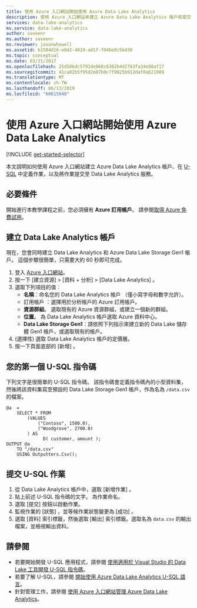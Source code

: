 ```yaml
---
title: 使用 Azure 入口網站開始使用 Azure Data Lake Analytics
description: 使用 Azure 入口網站來建立 Azure Data Lake Analytics 帳戶和提交 U-SQL 作業。
services: data-lake-analytics
ms.service: data-lake-analytics
author: saveenr
ms.author: saveenr
ms.reviewer: jasonwhowell
ms.assetid: b1584d16-e0d2-4019-ad1f-f04be8c5b430
ms.topic: conceptual
ms.date: 03/21/2017
ms.openlocfilehash: 25d58bdc5791de868c6302b4d2763fa34e98af17
ms.sourcegitcommit: 41ca82b5f95d2e07b0c7f9025b912daf0ab21909
ms.translationtype: MT
ms.contentlocale: zh-TW
ms.lasthandoff: 06/13/2019
ms.locfileid: "60615048"
---
```

# <a name="get-started-with-azure-data-lake-analytics-using-the-azure-portal"></a>使用 Azure 入口網站開始使用 Azure Data Lake Analytics
[!INCLUDE [get-started-selector](../../includes/data-lake-analytics-selector-get-started.md)]

本文說明如何使用 Azure 入口網站建立 Azure Data Lake Analytics 帳戶、在 [U-SQL](data-lake-analytics-u-sql-get-started.md) 中定義作業，以及將作業提交至 Data Lake Analytics 服務。

## <a name="prerequisites"></a>必要條件

開始進行本教學課程之前，您必須擁有 **Azure 訂用帳戶**。 請參閱[取得 Azure 免費試用](https://azure.microsoft.com/pricing/free-trial/)。

## <a name="create-a-data-lake-analytics-account"></a>建立 Data Lake Analytics 帳戶

現在，您會同時建立 Data Lake Analytics 和 Azure Data Lake Storage Gen1 帳戶。  這個步驟很簡單，只需要大約 60 秒即可完成。

1. 登入 [Azure 入口網站](https://portal.azure.com)。
2. 按一下 [建立資源]   >  [資料 + 分析]   > [Data Lake Analytics]  。
3. 選取下列項目的值︰
   * **名稱**：命名您的 Data Lake Analytics 帳戶 （僅小寫字母和數字允許）。
   * 訂用帳戶  ：選擇用於分析帳戶的 Azure 訂用帳戶。
   * **資源群組**。 選取現有的 Azure 資源群組，或建立一個新的群組。
   * **位置**。 為 Data Lake Analytics 帳戶選取 Azure 資料中心。
   * **Data Lake Storage Gen1**：請依照下列指示來建立新的 Data Lake 儲存體 Gen1 帳戶，或選取現有的帳戶。 
4. (選擇性) 選取 Data Lake Analytics 帳戶的定價層。
5. 按一下頁面底部的 [新增]  。 


## <a name="your-first-u-sql-script"></a>您的第一個 U-SQL 指令碼

下列文字是很簡單的 U-SQL 指令碼。 該指令碼會定義指令碼內的小型資料集，然後將該資料集寫至預設的 Data Lake Storage Gen1 帳戶，作為名為 `/data.csv` 的檔案。

```
@a  = 
    SELECT * FROM 
        (VALUES
            ("Contoso", 1500.0),
            ("Woodgrove", 2700.0)
        ) AS 
              D( customer, amount );
OUTPUT @a
    TO "/data.csv"
    USING Outputters.Csv();
```

## <a name="submit-a-u-sql-job"></a>提交 U-SQL 作業

1. 從 Data Lake Analytics 帳戶中，選取 [新增作業]  。
2. 貼上前述 U-SQL 指令碼的文字。 為作業命名。 
3. 選取 [提交]  按鈕以啟動作業。   
4. 監視作業的 [狀態]  ，並等候作業狀態變更為 [成功]  。
5. 選取 [資料]  索引標籤，然後選取 [輸出]  索引標籤。選取名為 `data.csv` 的輸出檔案，並檢視輸出資料。

## <a name="see-also"></a>請參閱

* 若要開始開發 U-SQL 應用程式，請參閱 [使用適用於 Visual Studio 的 Data Lake 工具開發 U-SQL 指令碼](data-lake-analytics-data-lake-tools-get-started.md)。
* 若要了解 U-SQL，請參閱 [開始使用 Azure Data Lake Analytics U-SQL 語言](data-lake-analytics-u-sql-get-started.md)。
* 針對管理工作，請參閱 [使用 Azure 入口網站管理 Azure Data Lake Analytics](data-lake-analytics-manage-use-portal.md)。
